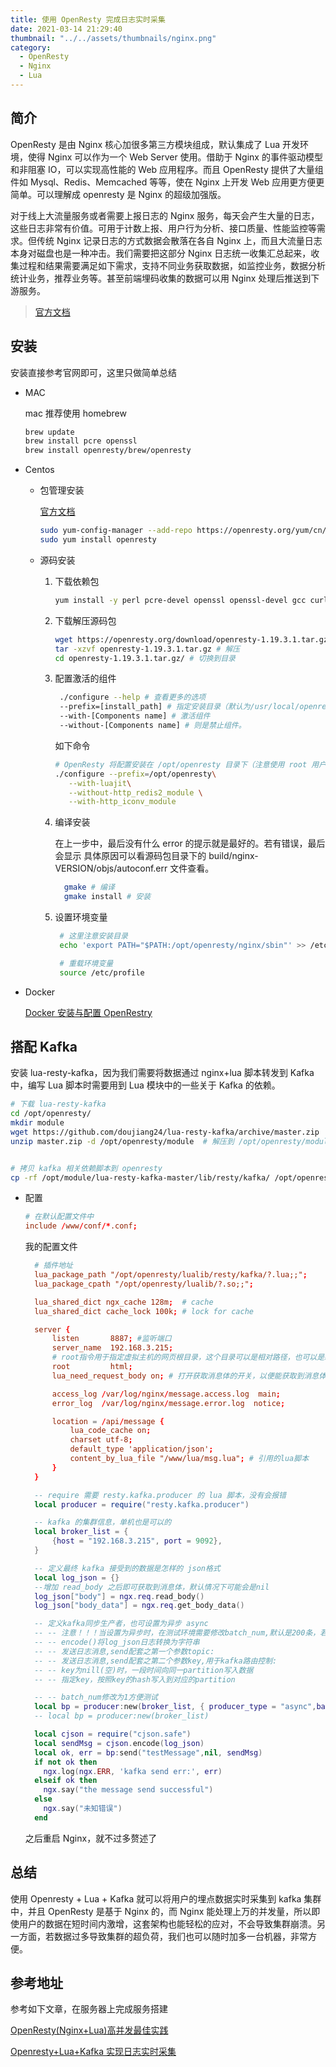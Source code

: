 ```yaml
---
title: 使用 OpenResty 完成日志实时采集
date: 2021-03-14 21:29:40
thumbnail: "../../assets/thumbnails/nginx.png"
category:
  - OpenResty
  - Nginx
  - Lua
---
```


## 简介

OpenResty 是由 Nginx 核心加很多第三方模块组成，默认集成了 Lua 开发环境，使得 Nginx 可以作为一个 Web Server 使用。借助于 Nginx 的事件驱动模型和非阻塞 IO，可以实现高性能的 Web 应用程序。而且 OpenResty 提供了大量组件如 Mysql、Redis、Memcached 等等，使在 Nginx 上开发 Web 应用更方便更简单。可以理解成 openresty 是 Nginx 的超级加强版。

对于线上大流量服务或者需要上报日志的 Nginx 服务，每天会产生大量的日志，这些日志非常有价值。可用于计数上报、用户行为分析、接口质量、性能监控等需求。但传统 Nginx 记录日志的方式数据会散落在各自 Nginx 上，而且大流量日志本身对磁盘也是一种冲击。我们需要把这部分 Nginx 日志统一收集汇总起来，收集过程和结果需要满足如下需求，支持不同业务获取数据，如监控业务，数据分析统计业务，推荐业务等。甚至前端埋码收集的数据可以用 Nginx 处理后推送到下游服务。

> [官方文档](https://openresty.org/cn/installation.html)

## 安装

安装直接参考官网即可，这里只做简单总结

- MAC

  mac 推荐使用 homebrew

  ```bash
  brew update
  brew install pcre openssl
  brew install openresty/brew/openresty
  ```

- Centos

  - 包管理安装

    [官方文档](https://openresty.org/cn/linux-packages.html#centos)

    ```bash
    sudo yum-config-manager --add-repo https://openresty.org/yum/cn/centos/OpenResty.repo
    sudo yum install openresty
    ```

  - 源码安装

    1. 下载依赖包

       ```bash
       yum install -y perl pcre-devel openssl openssl-devel gcc curl
       ```

    2. 下载解压源码包

       ```bash
       wget https://openresty.org/download/openresty-1.19.3.1.tar.gz
       tar -xzvf openresty-1.19.3.1.tar.gz # 解压
       cd openresty-1.19.3.1.tar.gz/ # 切换到目录
       ```

    3. 配置激活的组件

       ```bash
        ./configure --help # 查看更多的选项
        --prefix=[install_path] # 指定安装目录（默认为/usr/local/openresty）
        --with-[Components name] # 激活组件
        --without-[Components name] # 则是禁止组件。
       ```

       如下命令

       ```bash
       # OpenResty 将配置安装在 /opt/openresty 目录下（注意使用 root 用户）,并激活luajit、http_iconv_module 并禁止 http_redis2_module 组件
       ./configure --prefix=/opt/openresty\
          --with-luajit\
          --without-http_redis2_module \
          --with-http_iconv_module
       ```

    4. 编译安装

       在上一步中，最后没有什么 error 的提示就是最好的。若有错误，最后会显示 具体原因可以看源码包目录下的 build/nginx-VERSION/objs/autoconf.err 文件查看。

       ```bash
         gmake # 编译
         gmake install # 安装
       ```

    5. 设置环境变量

       ```bash
        # 这里注意安装目录
        echo 'export PATH="$PATH:/opt/openresty/nginx/sbin"' >> /etc/profile

        # 重载环境变量
        source /etc/profile
       ```

- Docker

  [Docker 安装与配置 OpenRestry](/blog/docker-open-resty-installation-and-configuration)

## 搭配 Kafka

安装 lua-resty-kafka，因为我们需要将数据通过 nginx+lua 脚本转发到 Kafka 中，编写 Lua 脚本时需要用到 Lua 模块中的一些关于 Kafka 的依赖。

```bash
# 下载 lua-resty-kafka
cd /opt/openresty/
mkdir module
wget https://github.com/doujiang24/lua-resty-kafka/archive/master.zip
unzip master.zip -d /opt/openresty/module  # 解压到 /opt/openresty/module


# 拷贝 kafka 相关依赖脚本到 openresty
cp -rf /opt/module/lua-resty-kafka-master/lib/resty/kafka/ /opt/openresty/lualib/resty/
```

- 配置

  ```conf
  # 在默认配置文件中
  include /www/conf/*.conf;
  ```

  我的配置文件

  ```conf:title=/www/conf/kafka.conf
    # 插件地址
    lua_package_path "/opt/openresty/lualib/resty/kafka/?.lua;;";
    lua_package_cpath "/opt/openresty/lualib/?.so;;";

    lua_shared_dict ngx_cache 128m;  # cache
    lua_shared_dict cache_lock 100k; # lock for cache

    server {
        listen       8887; #监听端口
        server_name  192.168.3.215;
        # root指令用于指定虚拟主机的网页根目录，这个目录可以是相对路径，也可以是绝对路径。
        root         html;
        lua_need_request_body on; # 打开获取消息体的开关，以便能获取到消息体

        access_log /var/log/nginx/message.access.log  main;
        error_log  /var/log/nginx/message.error.log  notice;

        location = /api/message {
            lua_code_cache on;
            charset utf-8;
            default_type 'application/json';
            content_by_lua_file "/www/lua/msg.lua"; # 引用的lua脚本
        }
    }
  ```

  ```lua:title=/www/lua/msg.lua
    -- require 需要 resty.kafka.producer 的 lua 脚本，没有会报错
    local producer = require("resty.kafka.producer")

    -- kafka 的集群信息，单机也是可以的
    local broker_list = {
        {host = "192.168.3.215", port = 9092},
    }

    -- 定义最终 kafka 接受到的数据是怎样的 json格式
    local log_json = {}
    --增加 read_body 之后即可获取到消息体，默认情况下可能会是nil
    log_json["body"] = ngx.req.read_body()
    log_json["body_data"] = ngx.req.get_body_data()

    -- 定义kafka同步生产者，也可设置为异步 async
    -- -- 注意！！！当设置为异步时，在测试环境需要修改batch_num,默认是200条，若大不到200条kafka端接受不到消息
    -- -- encode()将log_json日志转换为字符串
    -- -- 发送日志消息,send配套之第一个参数topic:
    -- -- 发送日志消息,send配套之第二个参数key,用于kafka路由控制:
    -- -- key为nill(空)时，一段时间向同一partition写入数据
    -- -- 指定key，按照key的hash写入到对应的partition

    -- -- batch_num修改为1方便测试
    local bp = producer:new(broker_list, { producer_type = "async",batch_num = 1 })
    -- local bp = producer:new(broker_list)

    local cjson = require("cjson.safe")
    local sendMsg = cjson.encode(log_json)
    local ok, err = bp:send("testMessage",nil, sendMsg)
    if not ok then
      ngx.log(ngx.ERR, 'kafka send err:', err)
    elseif ok then
      ngx.say("the message send successful")
    else
      ngx.say("未知错误")
    end
  ```

  之后重启 Nginx，就不过多赘述了

## 总结

使用 Openresty + Lua + Kafka 就可以将用户的埋点数据实时采集到 kafka 集群中，并且 OpenResty 是基于 Nginx 的，而 Nginx 能处理上万的并发量，所以即使用户的数据在短时间内激增，这套架构也能轻松的应对，不会导致集群崩溃。另一方面，若数据过多导致集群的超负荷，我们也可以随时加多一台机器，非常方便。

## 参考地址

参考如下文章，在服务器上完成服务搭建

[OpenResty(Nginx+Lua)高并发最佳实践](https://blog.csdn.net/lupengfei1009/article/details/86062644)

[Openresty+Lua+Kafka 实现日志实时采集](https://www.cnblogs.com/linzepeng/p/12643158.html)
